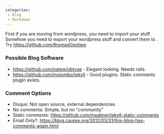 ```yaml
---
categories:
 - Blog
 - Markdown
---
```

First if you are moving from wordpress, you need to import your stuff.
Somehow you need to export your wordpress stuff and convert them to
<Markdown>. Try <https://github.com/thomasf/exitwp>

### Possible Blog Software

-   <https://github.com/natew/obtvse> - Elegant looking. Needs rails.
-   <https://github.com/mojombo/jekyll> - Good plugins. Static comments
    plugin exists.

### Comment Options

-   Disqus: Not open source, external dependencies
-   No comments: Simple, but no "community"
-   Static comments: <https://github.com/mpalmer/jekyll-static-comments>
-   Email Only?:
    <https://blog.caurea.org/2012/03/31/this-blog-has-comments-again.html>

